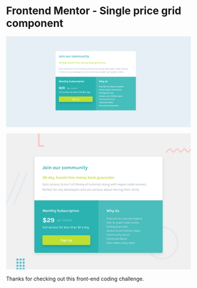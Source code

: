 # Frontend Mentor - Single price grid component

![](./images/screenshot.png)

![Design preview for the Single price grid component coding challenge](./design/desktop-preview.jpg)

Thanks for checking out this front-end coding challenge.
